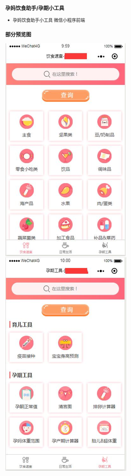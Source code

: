 ### 孕妈饮食助手/孕期小工具

* 孕妈饮食助手小工具 微信小程序前端

### 部分预览图

![首页](https://github.com/jiangkool/yunmazhushou/blob/master/images/QQ%E6%88%AA%E5%9B%BE20190212100009.jpg)
![孕期工具](https://github.com/jiangkool/yunmazhushou/blob/master/images/QQ%E6%88%AA%E5%9B%BE20190212100045.jpg)
